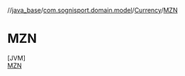 //[java_base](../../../../index.md)/[com.sognisport.domain.model](../../index.md)/[Currency](../index.md)/[MZN](index.md)

# MZN

[JVM]\
[MZN](index.md)
